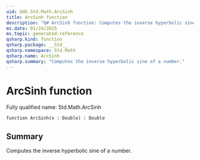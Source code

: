 ```yaml
---
uid: Qdk.Std.Math.ArcSinh
title: ArcSinh function
description: "Q# ArcSinh function: Computes the inverse hyperbolic sine of a number."
ms.date: 01/24/2025
ms.topic: generated-reference
qsharp.kind: function
qsharp.package: __Std__
qsharp.namespace: Std.Math
qsharp.name: ArcSinh
qsharp.summary: "Computes the inverse hyperbolic sine of a number."
---
```


# ArcSinh function

Fully qualified name: Std.Math.ArcSinh

```qsharp
function ArcSinh(x : Double) : Double
```

## Summary
Computes the inverse hyperbolic sine of a number.
